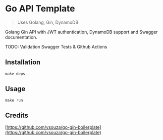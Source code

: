 # Go API Template

> Uses Golang, Gin, DynamoDB

Golang Gin API with JWT authentication, DynamoDB support and Swagger documentation.

TODO:
Validation
Swagger
Tests & Github Actions

## Installation

```
make deps
```

## Usage

```
make run
```

## Credits

[https://github.com/vsouza/go-gin-boilerplate](https://github.com/vsouza/go-gin-boilerplate)
